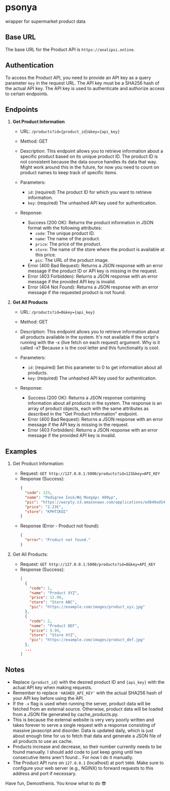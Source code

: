 # psonya
wrapper for supermarket product data

## Base URL

The base URL for the Product API is `https://analipsi.online`.

## Authentication

To access the Product API, you need to provide an API key as a query parameter `key` in the request URL. The API key must be a SHA256 hash of the actual API key. The API key is used to authenticate and authorize access to certain endpoints.

## Endpoints

1. **Get Product Information**
   - URL: `/products?id={product_id}&key={api_key}`
   - Method: GET
   - Description: This endpoint allows you to retrieve information about a specific product based on its unique product ID. The product ID is not consistent because the data source handles its data that way. Might work around this in the future, for now you need to count on product names to keep track of specific items.
   - Parameters:
     - `id`: (required) The product ID for which you want to retrieve information.
     - `key`: (required) The unhashed API key used for authentication.

   - Response:
     - Success (200 OK): Returns the product information in JSON format with the following attributes:
       - `code`: The unique product ID.
       - `name`: The name of the product.
       - `price`: The price of the product.
       - `store`: The name of the store where the product is available at this price.
       - `pic`: The URL of the product image.
     - Error (400 Bad Request): Returns a JSON response with an error message if the product ID or API key is missing in the request.
     - Error (403 Forbidden): Returns a JSON response with an error message if the provided API key is invalid.
     - Error (404 Not Found): Returns a JSON response with an error message if the requested product is not found.

2. **Get All Products**
   - URL: `/products?id=0&key={api_key}`
   - Method: GET
   - Description: This endpoint allows you to retrieve information about all products available in the system. It's not available if the script's running with the -x (live fetch on each request) argument. Why is it called -x? Because x is the cool letter and this functionality is cool.
   - Parameters:
     - `id`: (required) Set this parameter to 0 to get information about all products.
     - `key`: (required) The unhashed API key used for authentication.

   - Response:
     - Success (200 OK): Returns a JSON response containing information about all products in the system. The response is an array of product objects, each with the same attributes as described in the "Get Product Information" endpoint.
     - Error (400 Bad Request): Returns a JSON response with an error message if the API key is missing in the request.
     - Error (403 Forbidden): Returns a JSON response with an error message if the provided API key is invalid.

## Examples

1. Get Product Information:
   - Request: `GET http://127.0.0.1:5000/products?id=123&key=API_KEY`
   - Response (Success):
     ```json
     {
       "code": 123,
       "name": "Pedigree Σκυλ/Φή Μοσχάρι 400γρ",
       "pic": "https://warply.s3.amazonaws.com/applications/ed840ad545884deeb6c6b699176797ed/products/%CE%A3%CE%BA%CF%85%CE%BB%CE%A6%CE%B7_%CE%9C%CE%BF%CF%83%CF%87%CE%B1%CF%81%CE%B9_Pal_400%CE%93.jpg",
       "price": "2.23€",
       "store": "ΚΡΗΤΙΚΟΣ"
     }
     ```
   - Response (Error - Product not found):
     ```json
     {
       "error": "Product not found."
     }
     ```

2. Get All Products:
   - Request: `GET http://127.0.0.1:5000/products?id=0&key=API_KEY`
   - Response (Success):
     ```json
     [
       {
         "code": 1,
         "name": "Product XYZ",
         "price": 12.99,
         "store": "Store ABC",
         "pic": "https://example.com/images/product_xyz.jpg"
       },
       {
         "code": 2,
         "name": "Product DEF",
         "price": 9.99,
         "store": "Store XYZ",
         "pic": "https://example.com/images/product_def.jpg"
       },
       ...
     ]
     ```

## Notes

- Replace `{product_id}` with the desired product ID and `{api_key}` with the actual API key when making requests.
- Remember to replace `'HASHED_API_KEY'` with the actual SHA256 hash of your API key before using the API.
- If the `-x` flag is used when running the server, product data will be fetched from an external source. Otherwise, product data will be loaded from a JSON file generated by cache_products.py.
- This is because the external website is very very poorly written and takes forever to serve a single request with a response consisting of massive javascript and disorder. Data is updated daily, which is just about enough time for us to fetch that data and generate a JSON file of all products to use as cache.
- Products increase and decrease, so their number currently needs to be found manually. I should add code to just keep going until two consecutive items aren't found... For now I do it manually.
- The Product API runs on `127.0.0.1` (localhost) at port `5000`. Make sure to configure your web server (e.g., NGINX) to forward requests to this address and port if necessary.

Have fun, Demosthenis. You know what to do 😎
